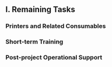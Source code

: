 ## I. Remaining Tasks
### Printers and Related Consumables
### Short-term Training
### Post-project Operational Support
